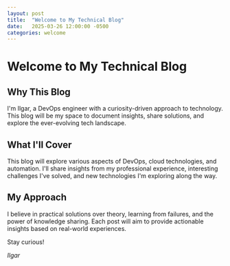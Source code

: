 ```yaml
---
layout: post
title:  "Welcome to My Technical Blog"
date:   2025-03-26 12:00:00 -0500
categories: welcome
---
```


# Welcome to My Technical Blog

## Why This Blog

I'm Ilgar, a DevOps engineer with a curiosity-driven approach to technology. This blog will be my space to document insights, share solutions, and explore the ever-evolving tech landscape.

## What I'll Cover

This blog will explore various aspects of DevOps, cloud technologies, and automation. I'll share insights from my professional experience, interesting challenges I've solved, and new technologies I'm exploring along the way.

## My Approach

I believe in practical solutions over theory, learning from failures, and the power of knowledge sharing. Each post will aim to provide actionable insights based on real-world experiences.

Stay curious!

*Ilgar*